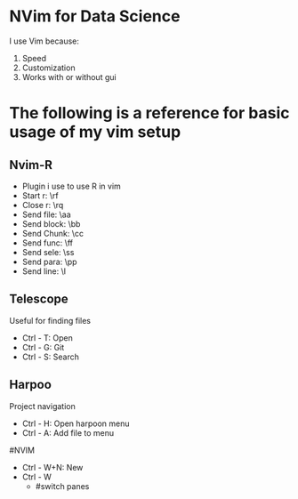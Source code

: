 # NVim for Data Science
I use Vim because:
1. Speed
2. Customization
3. Works with or without gui

# The following is a reference for basic usage of my vim setup

## Nvim-R
- Plugin i use to use R in vim
- Start r:    \rf
- Close r:    \rq
- Send file:  \aa
- Send block: \bb
- Send Chunk: \cc
- Send func:  \ff
- Send sele:  \ss
- Send para:  \pp
- Send line:  \l

## Telescope
Useful for finding files
- Ctrl - T:  Open
- Ctrl - G:  Git
- Ctrl - S:  Search

## Harpoo
Project navigation
- Ctrl - H: Open harpoon menu
- Ctrl - A: Add file to menu

#NVIM
- Ctrl - W+N: New
- Ctrl - W
	- <direction> #switch panes
